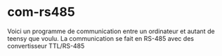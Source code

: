 # com-rs485

Voici un programme de communication entre un ordinateur et autant de teensy que voulu. 
La communication se fait en RS-485 avec des convertisseur TTL/RS-485

